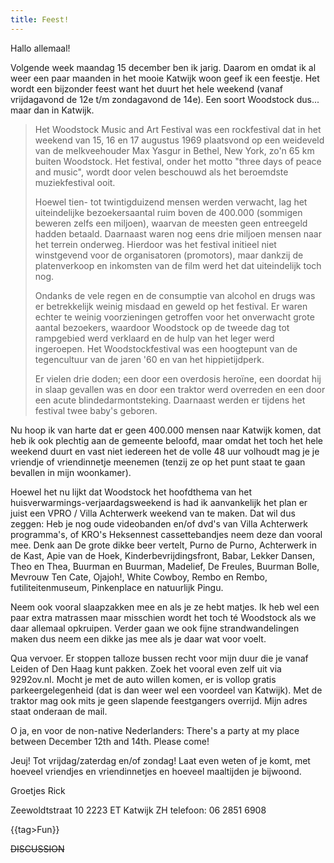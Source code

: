 ```yaml
---
title: Feest!
---
```

Hallo allemaal!

Volgende week maandag 15 december ben ik jarig. Daarom en omdat ik al weer een paar maanden in het mooie Katwijk woon geef ik een feestje.
Het wordt een bijzonder feest want het duurt het hele weekend (vanaf vrijdagavond de 12e t/m zondagavond de 14e). Een soort Woodstock dus... maar dan in Katwijk.

<blockquote>Het Woodstock Music and Art Festival was een rockfestival dat in het weekend van 15, 16 en 17 augustus 1969 plaatsvond op een weideveld van de melkveehouder Max Yasgur in Bethel, New York, zo'n 65 km buiten Woodstock. Het festival, onder het motto "three days of peace and music", wordt door velen beschouwd als het beroemdste muziekfestival ooit.

Hoewel tien- tot twintigduizend mensen werden verwacht, lag het uiteindelijke bezoekersaantal ruim boven de 400.000 (sommigen beweren zelfs een miljoen), waarvan de meesten geen entreegeld hadden betaald. Daarnaast waren nog eens drie miljoen mensen naar het terrein onderweg. Hierdoor was het festival initieel niet winstgevend voor de organisatoren (promotors), maar dankzij de platenverkoop en inkomsten van de film werd het dat uiteindelijk toch nog.

Ondanks de vele regen en de consumptie van alcohol en drugs was er betrekkelijk weinig misdaad en geweld op het festival. Er waren echter te weinig voorzieningen getroffen voor het onverwacht grote aantal bezoekers, waardoor Woodstock op de tweede dag tot rampgebied werd verklaard en de hulp van het leger werd ingeroepen. Het Woodstockfestival was een hoogtepunt van de tegencultuur van de jaren '60 en van het hippietijdperk.

Er vielen drie doden; een door een overdosis heroïne, een doordat hij in slaap gevallen was en door een traktor werd overreden en een door een acute blindedarmontsteking. Daarnaast werden er tijdens het festival twee baby's geboren.</blockquote>

Nu hoop ik van harte dat er geen 400.000 mensen naar Katwijk komen, dat heb ik ook plechtig aan de gemeente beloofd, maar omdat het toch het hele weekend duurt en vast niet iedereen het de volle 48 uur volhoudt mag je je vriendje of vriendinnetje meenemen (tenzij ze op het punt staat te gaan bevallen in mijn woonkamer).

Hoewel het nu lijkt dat Woodstock het hoofdthema van het huisverwarmings-verjaardagsweekend is had ik aanvankelijk het plan er juist een VPRO / Villa Achterwerk weekend van te maken. Dat wil dus zeggen: Heb je nog oude videobanden en/of dvd's van Villa Achterwerk programma's, of KRO's Heksennest cassettebandjes neem deze dan vooral mee. Denk aan De grote dikke beer vertelt, Purno de Purno, Achterwerk in de Kast, Apie van de Hoek, Kinderbevrijdingsfront, Babar, Lekker Dansen, Theo en Thea, Buurman en Buurman, Madelief, De Freules, Buurman Bolle, Mevrouw Ten Cate, Ojajoh!, White Cowboy, Rembo en Rembo, futiliteitenmuseum, Pinkenplace en natuurlijk Pingu.

Neem ook vooral slaapzakken mee en als je ze hebt matjes. Ik heb wel een paar extra matrassen maar misschien wordt het toch té Woodstock als we daar allemaal opkruipen. Verder gaan we ook fijne strandwandelingen maken dus neem een dikke jas mee als je daar wat voor voelt.

Qua vervoer. Er stoppen talloze bussen recht voor mijn duur die je vanaf Leiden of Den Haag kunt pakken. Zoek het vooral even zelf uit via 9292ov.nl. Mocht je met de auto willen komen, er is vollop gratis parkeergelegenheid (dat is dan weer wel een voordeel van Katwijk). Met de traktor mag ook mits je geen slapende feestgangers overrijd. Mijn adres staat onderaan de mail.

O ja, en voor de non-native Nederlanders: There's a party at my place between December 12th and 14th. Please come!

Jeuj! Tot vrijdag/zaterdag en/of zondag! Laat even weten of je komt, met hoeveel vriendjes en vriendinnetjes en hoeveel maaltijden je bijwoond.

Groetjes Rick

Zeewoldtstraat 10
2223 ET Katwijk ZH
telefoon: 06 2851 6908

{{tag>Fun}}


~~DISCUSSION~~
